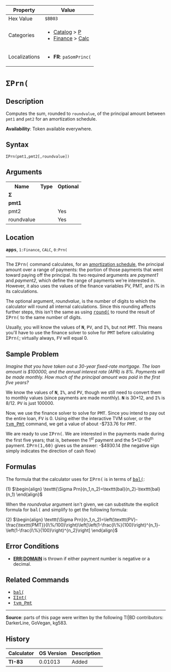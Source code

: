 | Property      | Value |
|---------------|-------|
| Hex Value     | `$BB03`|
| Categories    | <ul><li>[Catalog](<../categories/Catalog.md>) > [P](<../categories/Catalog.md#P>)</li><li>[Finance](<../categories/Finance.md>) > [Calc](<../categories/Finance.md#Calc>)</li></ul> |
| Localizations | <ul><li><b>FR</b>: `paSomPrinc(`</li></ul> |

# `ΣPrn(`

## Description
Computes the sum, rounded to `roundvalue`, of the principal amount between `pmt1` and `pmt2` for an amortization schedule.


<b>Availability</b>: Token available everywhere.

## Syntax
`ΣPrn(pmt1,pmt2[,roundvalue])`

## Arguments
<table>
<tr><th>Name</th><th>Type</th><th>Optional</th></tr>

<tr><td><b>Σ</b></td><td></td><td></td></tr>

<tr><td><b>pmt1</b></td><td></td><td></td></tr>

<tr><td>pmt2</td><td></td><td>Yes</td></tr>

<tr><td>roundvalue</td><td></td><td>Yes</td></tr>

</table>

## Location
<tt><kbd><b>apps</b></kbd></tt>, `1:Finance`, `CALC`, `0:Prn(`
<hr>

The <tt>ΣPrn(</tt> command calculates, for an [amortization schedule](http://en.wikipedia.org/wiki/Amortization_schedule), the principal amount over a range of payments: the portion of those payments that went toward paying off the principal. Its two required arguments are _payment1_ and _payment2_, which define the range of payments we're interested in. However, it also uses the values of the finance variables PV, PMT, and I% in its calculations.

The optional argument, _roundvalue_, is the number of digits to which the calculator will round all internal calculations. Since this rounding affects further steps, this isn't the same as using <tt><a href="round(.md">round(</a></tt> to round the result of <tt>ΣPrn(</tt> to the same number of digits.

Usually, you will know the values of <tt><strong>N</strong></tt>, <tt>PV</tt>, and <tt>I%</tt>, but not <tt>PMT</tt>. This means you'll have to use the finance solver to solve for <tt>PMT</tt> before calculating <tt>ΣPrn(</tt>; virtually always, <tt>FV</tt> will equal 0.

## Sample Problem

_Imagine that you have taken out a 30-year fixed-rate mortgage. The loan amount is $100000, and the annual interest rate (APR) is 8%. Payments will be made monthly. How much of the principal amount was paid in the first five years?_

We know the values of <tt><strong>N</strong></tt>, <tt>I%</tt>, and <tt>PV</tt>, though we still need to convert them to monthly values (since payments are made monthly). <tt><strong>N</strong></tt> is 30*12, and <tt>I%</tt> is 8/12. <tt>PV</tt> is just 100000.

Now, we use the finance solver to solve for <tt>PMT</tt>. Since you intend to pay out the entire loan, <tt>FV</tt> is 0. Using either the interactive TVM solver, or the <tt><a href="tvm_Pmt.md">tvm_Pmt</a></tt> command, we get a value of about -$733.76 for <tt>PMT</tt>.

We are ready to use <tt>ΣPrn(</tt>. We are interested in the payments made during the first five years; that is, between the 1<sup>st</sup> payment and the 5*12=60<sup>th</sup> payment. <tt>ΣPrn(1,60)</tt> gives us the answer: -$4930.14 (the negative sign simply indicates the direction of cash flow)

## Formulas

The formula that the calculator uses for <tt>ΣPrn(</tt> is in terms of <tt><a href="bal(.md">bal(</a></tt>:

(1) $`\begin{align} \texttt{\Sigma Prn}(n_1,n_2)=\texttt{bal}(n_2)-\texttt{bal}(n_1) \end{align}`$ 

When the _roundvalue_ argument isn't given, we can substitute the explicit formula for <tt>bal(</tt> and simplify to get the following formula:

(2) $`\begin{align} \texttt{\Sigma Prn}(n_1,n_2)=\left(\texttt{PV}-\frac{\texttt{PMT}}{I\%/100}\right)\left[\left(1-\frac{I\%}{100}\right)^{n_1}-\left(1-\frac{I\%}{100}\right)^{n_2}\right] \end{align}`$ 

## Error Conditions

*   **[ERR:DOMAIN](errors#domain)** is thrown if either payment number is negative or a decimal.

## Related Commands

*   <tt><a href="bal(.md">bal(</a></tt>
*   <tt><a href="ΣInt(.md">ΣInt(</a></tt>
*   <tt><a href="tvm_Pmt.md">tvm_Pmt</a></tt>

* * *

**Source**: parts of this page were written by the following TI|BD contributors: DarkerLine, GoVegan, kg583.

## History
| Calculator | OS Version | Description |
|------------|------------|-------------|
| <b>TI-83</b> | 0.01013 | Added |


